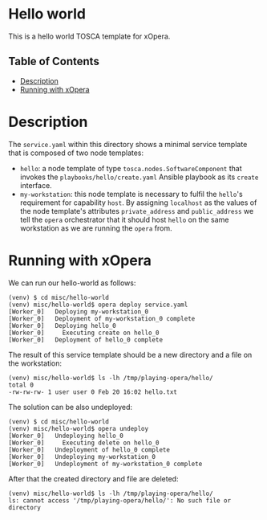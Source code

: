 # Hello world
This is a hello world TOSCA template for xOpera. 

## Table of Contents
  - [Description](#description)
  - [Running with xOpera](#running-with-xopera)

# Description
The `service.yaml` within this directory shows a minimal service template that is composed of two node templates:

- `hello`: a node template of type `tosca.nodes.SoftwareComponent` that
  invokes the `playbooks/hello/create.yaml` Ansible playbook as its
  `create` interface.
- `my-workstation`: this node template is necessary to fulfil the
  `hello`'s requirement for capability `host`. By assigning `localhost`
  as the values of the node template's attributes `private_address` and
  `public_address` we tell the `opera` orchestrator that it should
  host `hello` on the same workstation as we are running the `opera`
  from.

# Running with xOpera
We can run our hello-world as follows:

```console
(venv) $ cd misc/hello-world
(venv) misc/hello-world$ opera deploy service.yaml
[Worker_0]   Deploying my-workstation_0
[Worker_0]   Deployment of my-workstation_0 complete
[Worker_0]   Deploying hello_0
[Worker_0]     Executing create on hello_0
[Worker_0]   Deployment of hello_0 complete
```

The result of this service template should be a new directory and a file on
the workstation:

```console
(venv) misc/hello-world$ ls -lh /tmp/playing-opera/hello/
total 0
-rw-rw-rw- 1 user user 0 Feb 20 16:02 hello.txt
```

The solution can be also undeployed:

```console
(venv) $ cd misc/hello-world
(venv) misc/hello-world$ opera undeploy
[Worker_0]   Undeploying hello_0
[Worker_0]     Executing delete on hello_0
[Worker_0]   Undeployment of hello_0 complete
[Worker_0]   Undeploying my-workstation_0
[Worker_0]   Undeployment of my-workstation_0 complete
```

After that the created directory and file are deleted:

```console
(venv) misc/hello-world$ ls -lh /tmp/playing-opera/hello/
ls: cannot access '/tmp/playing-opera/hello/': No such file or directory
```
